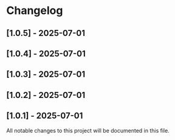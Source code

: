 # Changelog

## [1.0.5] - 2025-07-01


## [1.0.4] - 2025-07-01


## [1.0.3] - 2025-07-01


## [1.0.2] - 2025-07-01


## [1.0.1] - 2025-07-01


All notable changes to this project will be documented in this file.

